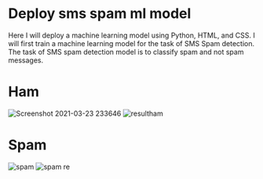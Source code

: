 # Deploy sms spam ml model
 
Here I will deploy a machine learning model using Python, HTML, and CSS. I will first train a machine learning model for the task of SMS Spam detection. The task of SMS spam detection model is to classify spam and not spam messages.

# Ham
![Screenshot 2021-03-23 233646](https://user-images.githubusercontent.com/34915741/112196847-74745800-8c31-11eb-90b0-5a43b689484b.png)
![resultham](https://user-images.githubusercontent.com/34915741/112196864-79d1a280-8c31-11eb-9ec6-0467632ab1de.png)

# Spam
![spam](https://user-images.githubusercontent.com/34915741/112196890-7dfdc000-8c31-11eb-9cee-86b8ce23ddda.png)
![spam re](https://user-images.githubusercontent.com/34915741/112196910-82c27400-8c31-11eb-9e03-0d6ddedb7778.png)
